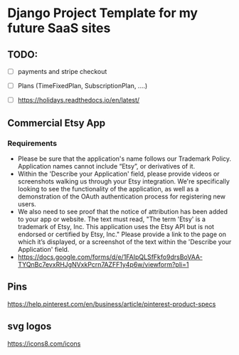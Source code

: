 # Django Project Template for my future SaaS sites


## TODO:
- [ ] payments and stripe checkout
- [ ] Plans (TimeFixedPlan, SubscriptionPlan, ....)
- [ ] https://holidays.readthedocs.io/en/latest/


## Commercial Etsy App

### Requirements

- Please be sure that the application's name follows our Trademark Policy. Application names cannot include “Etsy”, or derivatives of it.
- Within the 'Describe your Application' field, please provide videos or screenshots walking us through your Etsy integration. We're specifically looking to see the functionality of the application, as well as a demonstration of the OAuth authentication process for registering new users.
- We also need to see proof that the notice of attribution has been added to your app or website. The text must read, "The term 'Etsy' is a trademark of Etsy, Inc. This application uses the Etsy API but is not endorsed or certified by Etsy, Inc." Please provide a link to the page on which it’s displayed, or a screenshot of the text within the 'Describe your Application' field.
- https://docs.google.com/forms/d/e/1FAIpQLSfFkfo9drsBoVAA-TYQnBc7evxRHJgNVxkPcrn7AZFF1y4p6w/viewform?pli=1

## Pins

https://help.pinterest.com/en/business/article/pinterest-product-specs



## svg logos

https://icons8.com/icons
